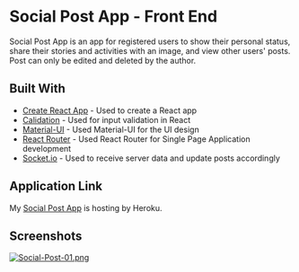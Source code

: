 # Social Post App - Front End

Social Post App is an app for registered users to show their personal status, share their stories and activities with an image, and view other users' posts. Post can only be edited and deleted by the author.

## Built With

* [Create React App](https://github.com/facebook/create-react-app) - Used to create a React app
* [Calidation](https://github.com/selbekk/calidation) - Used for input validation in React
* [Material-UI](https://material-ui.com/) - Used Material-UI for the UI design
* [React Router](https://github.com/ReactTraining/react-router) - Used React Router for Single Page Application development
* [Socket.io](https://github.com/socketio/socket.io) - Used to receive server data and update posts accordingly

## Application Link

My [Social Post App](https://social-post.herokuapp.com/) is hosting by Heroku.

## Screenshots

[![Social-Post-01.png](https://i.postimg.cc/BnT0W8wy/Social-Post-01.png)](https://postimg.cc/nXh5BLxY)
